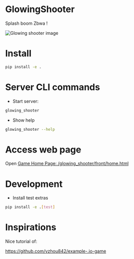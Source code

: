 # GlowingShooter
Splash boom Zbwa !

![Glowing shooter image][glowing_shooter_image]

# Install

```bash
pip install -e .
```


# Server CLI commands

- Start server:
```bash
glowing_shooter
```

- Show help

```bash
glowing_shooter --help
```

# Access web page

Open [Game Home Page: /glowing_shooter/front/home.html](/glowing_shooter/client/home.html)


# Development

- Install test extras
```bash
pip install -e .[test]
```

# Inspirations

Nice tutorial of:

https://github.com/vzhou842/example-.io-game


[glowing_shooter_image]: /docs/resources/glowing_shooter.png "Glowing shooter image"